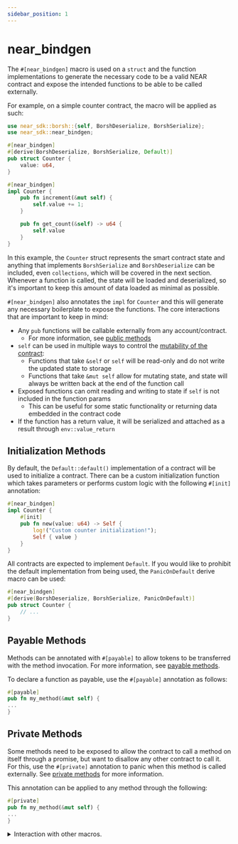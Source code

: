 ```yaml
---
sidebar_position: 1
---
```


# near_bindgen

The `#[near_bindgen]` macro is used on a `struct` and the function implementations to generate the necessary code to be a valid NEAR contract and expose the intended functions to be able to be called externally.

For example, on a simple counter contract, the macro will be applied as such:

```rust
use near_sdk::borsh::{self, BorshDeserialize, BorshSerialize};
use near_sdk::near_bindgen;

#[near_bindgen]
#[derive(BorshDeserialize, BorshSerialize, Default)]
pub struct Counter {
    value: u64,
}

#[near_bindgen]
impl Counter {
    pub fn increment(&mut self) {
        self.value += 1;
    }

    pub fn get_count(&self) -> u64 {
        self.value
    }
}
```

In this example, the `Counter` struct represents the smart contract state and anything that implements `BorshSerialize` and `BorshDeserialize` can be included, even `collections`, which will be covered in the next section. Whenever a function is called, the state will be loaded and deserialized, so it's important to keep this amount of data loaded as minimal as possible.

`#[near_bindgen]` also annotates the `impl` for `Counter` and this will generate any necessary boilerplate to expose the functions. The core interactions that are important to keep in mind:
- Any `pub` functions will be callable externally from any account/contract.
  - For more information, see [public methods](../contract-interface/public-methods.md)
- `self` can be used in multiple ways to control the [mutability of the contract](../contract-interface/contract-mutability.md):
  - Functions that take `&self` or `self` will be read-only and do not write the updated state to storage
  - Functions that take `&mut self` allow for mutating state, and state will always be written back at the end of the function call
- Exposed functions can omit reading and writing to state if `self` is not included in the function params
  - This can be useful for some static functionality or returning data embedded in the contract code
- If the function has a return value, it will be serialized and attached as a result through `env::value_return`

<!-- TODO include link to near_bindgen docs, when they aren't empty -->

## Initialization Methods

By default, the `Default::default()` implementation of a contract will be used to initialize a contract. There can be a custom initialization function which takes parameters or performs custom logic with the following `#[init]` annotation:

```rust
#[near_bindgen]
impl Counter {
    #[init]
    pub fn new(value: u64) -> Self {
        log!("Custom counter initialization!");
        Self { value }
    }
}
```

All contracts are expected to implement `Default`. If you would like to prohibit the default implementation from being used, the `PanicOnDefault` derive macro can be used:

```rust
#[near_bindgen]
#[derive(BorshDeserialize, BorshSerialize, PanicOnDefault)]
pub struct Counter {
    // ...
}
```

## Payable Methods

Methods can be annotated with `#[payable]` to allow tokens to be transferred with the method invocation. For more information, see [payable methods](../contract-interface/payable-methods.md).

To declare a function as payable, use the `#[payable]` annotation as follows:

```rust
#[payable]
pub fn my_method(&mut self) {
...
}
```

## Private Methods

Some methods need to be exposed to allow the contract to call a method on itself through a promise, but want to disallow any other contract to call it. For this, use the `#[private]` annotation to panic when this method is called externally. See [private methods](../contract-interface/private-methods.md) for more information.

This annotation can be applied to any method through the following:

```rust
#[private]
pub fn my_method(&mut self) {
...
}
```

<details>
  <summary>Interaction with other macros.</summary>
   When `near_bindgen` is built for the wasm32 target, it generates the external NEAR contract bindings.  To achieve this it is actually generating another function with the signature `pub extern "C" fn function_name()` that first deserializes the contract struct from NEAR storage and then calls the `contract.function_name(parameter1, parameter2, ...)`.  If you have annotated your function with any attribute-like macros, these are then executed _twice_.  Specifically if the attribute like macro makes any modification to the function signature, or inserts any code that depends on the contract struct (in the form of `&self`, `&mut self`, or `self`) this will fail in the second invocation, because the externally exposed function does not have any concept of this struct.  It is possible to detect this by checking which build target you are building for and limit the execution of the macro to operate only on the first pass.
</details>


